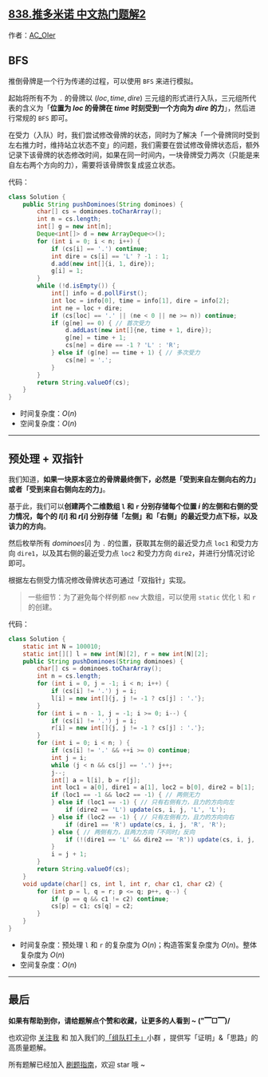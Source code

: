 ## [838.推多米诺 中文热门题解2](https://leetcode.cn/problems/push-dominoes/solutions/100000/gong-shui-san-xie-yi-ti-shuang-jie-bfs-y-z52w)

作者：[AC_OIer](https://leetcode.cn/u/AC_OIer)
## BFS

推倒骨牌是一个行为传递的过程，可以使用 `BFS` 来进行模拟。

起始将所有不为 `.` 的骨牌以 $(loc, time, dire)$ 三元组的形式进行入队，三元组所代表的含义为「**位置为 $loc$ 的骨牌在 $time$ 时刻受到一个方向为 $dire$ 的力**」，然后进行常规的 `BFS` 即可。

在受力（入队）时，我们尝试修改骨牌的状态，同时为了解决「一个骨牌同时受到左右推力时，维持站立状态不变」的问题，我们需要在尝试修改骨牌状态后，额外记录下该骨牌的状态修改时间，如果在同一时间内，一块骨牌受力两次（只能是来自左右两个方向的力），需要将该骨牌恢复成竖立状态。

代码：
```Java []
class Solution {
    public String pushDominoes(String dominoes) {
        char[] cs = dominoes.toCharArray();
        int n = cs.length;
        int[] g = new int[n];
        Deque<int[]> d = new ArrayDeque<>();
        for (int i = 0; i < n; i++) {
            if (cs[i] == '.') continue;
            int dire = cs[i] == 'L' ? -1 : 1;
            d.add(new int[]{i, 1, dire});
            g[i] = 1;
        }
        while (!d.isEmpty()) {
            int[] info = d.pollFirst();
            int loc = info[0], time = info[1], dire = info[2];
            int ne = loc + dire;
            if (cs[loc] == '.' || (ne < 0 || ne >= n)) continue;
            if (g[ne] == 0) { // 首次受力
                d.addLast(new int[]{ne, time + 1, dire});
                g[ne] = time + 1;
                cs[ne] = dire == -1 ? 'L' : 'R';
            } else if (g[ne] == time + 1) { // 多次受力
                cs[ne] = '.';
            }
        }
        return String.valueOf(cs);
    }
}
```
* 时间复杂度：$O(n)$
* 空间复杂度：$O(n)$

---

## 预处理 + 双指针

我们知道，**如果一块原本竖立的骨牌最终倒下，必然是「受到来自左侧向右的力」或者「受到来自右侧向左的力」**。

基于此，我们可以**创建两个二维数组 `l` 和 `r` 分别存储每个位置 $i$ 的左侧和右侧的受力情况，每个的 $l[i]$ 和 $r[i]$ 分别存储「左侧」和「右侧」的最近受力点下标，以及该力的方向**。

然后枚举所有 $dominoes[i]$ 为 `.` 的位置，获取其左侧的最近受力点 `loc1` 和受力方向 `dire1`，以及其右侧的最近受力点 `loc2` 和受力方向 `dire2`，并进行分情况讨论即可。

根据左右侧受力情况修改骨牌状态可通过「双指针」实现。

> 一些细节：为了避免每个样例都 `new` 大数组，可以使用 `static` 优化 `l` 和 `r` 的创建。

代码：
```Java []
class Solution {
    static int N = 100010;
    static int[][] l = new int[N][2], r = new int[N][2];
    public String pushDominoes(String dominoes) {
        char[] cs = dominoes.toCharArray();
        int n = cs.length;
        for (int i = 0, j = -1; i < n; i++) {
            if (cs[i] != '.') j = i;
            l[i] = new int[]{j, j != -1 ? cs[j] : '.'};
        }
        for (int i = n - 1, j = -1; i >= 0; i--) {
            if (cs[i] != '.') j = i;
            r[i] = new int[]{j, j != -1 ? cs[j] : '.'};
        }
        for (int i = 0; i < n; ) {
            if (cs[i] != '.' && ++i >= 0) continue;
            int j = i;
            while (j < n && cs[j] == '.') j++;
            j--;
            int[] a = l[i], b = r[j];
            int loc1 = a[0], dire1 = a[1], loc2 = b[0], dire2 = b[1];
            if (loc1 == -1 && loc2 == -1) { // 两侧无力
            } else if (loc1 == -1) { // 只有右侧有力，且力的方向向左
                if (dire2 == 'L') update(cs, i, j, 'L', 'L');
            } else if (loc2 == -1) { // 只有左侧有力，且力的方向向右
                if (dire1 == 'R') update(cs, i, j, 'R', 'R');
            } else { // 两侧有力，且两力方向「不同时」反向
                if (!(dire1 == 'L' && dire2 == 'R')) update(cs, i, j, (char)dire1, (char)dire2);
            }
            i = j + 1;
        }
        return String.valueOf(cs);
    }
    void update(char[] cs, int l, int r, char c1, char c2) {
        for (int p = l, q = r; p <= q; p++, q--) {
            if (p == q && c1 != c2) continue;
            cs[p] = c1; cs[q] = c2;
        }
    }
}
```
* 时间复杂度：预处理 `l` 和 `r` 的复杂度为 $O(n)$；构造答案复杂度为 $O(n)$。整体复杂度为 $O(n)$
* 空间复杂度：$O(n)$

---

## 最后

**如果有帮助到你，请给题解点个赞和收藏，让更多的人看到 ~ ("▔□▔)/**

也欢迎你 [关注我](https://oscimg.oschina.net/oscnet/up-19688dc1af05cf8bdea43b2a863038ab9e5.png) 和 加入我们的[「组队打卡」](https://leetcode-cn.com/u/ac_oier/)小群 ，提供写「证明」&「思路」的高质量题解。

所有题解已经加入 [刷题指南](https://github.com/SharingSource/LogicStack-LeetCode/wiki)，欢迎 star 哦 ~